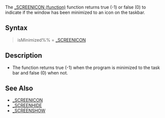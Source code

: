 The [_SCREENICON (function)](_SCREENICON-(function)) function returns true (-1) or false (0) to indicate if the window has been minimized to an icon on the taskbar.

## Syntax

>  isMinimized%% = [_SCREENICON](_SCREENICON)

## Description

* The function returns true (-1) when the program is minimized to the task bar and false (0) when not.

## See Also

* [_SCREENICON](_SCREENICON)
* [_SCREENHIDE](_SCREENHIDE)
* [_SCREENSHOW](_SCREENSHOW)
